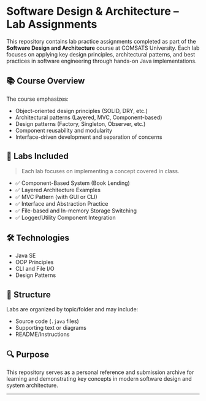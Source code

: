 # Software Design & Architecture – Lab Assignments

This repository contains lab practice assignments completed as part of the **Software Design and Architecture** course at COMSATS University. Each lab focuses on applying key design principles, architectural patterns, and best practices in software engineering through hands-on Java implementations.

## 📚 Course Overview

The course emphasizes:
- Object-oriented design principles (SOLID, DRY, etc.)
- Architectural patterns (Layered, MVC, Component-based)
- Design patterns (Factory, Singleton, Observer, etc.)
- Component reusability and modularity
- Interface-driven development and separation of concerns

## 🧪 Labs Included

> Each lab focuses on implementing a concept covered in class.

- ✅ Component-Based System (Book Lending)
- ✅ Layered Architecture Examples
- ✅ MVC Pattern (with GUI or CLI)
- ✅ Interface and Abstraction Practice
- ✅ File-based and In-memory Storage Switching
- ✅ Logger/Utility Component Integration

## 🛠️ Technologies

- Java SE
- OOP Principles
- CLI and File I/O
- Design Patterns

## 📂 Structure

Labs are organized by topic/folder and may include:
- Source code (`.java` files)
- Supporting text or diagrams
- README/Instructions

## 🔍 Purpose

This repository serves as a personal reference and submission archive for learning and demonstrating key concepts in modern software design and system architecture.

---
